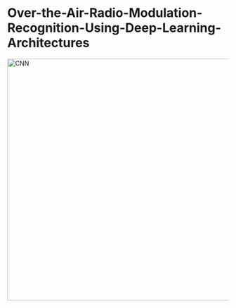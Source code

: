# Over-the-Air-Radio-Modulation-Recognition-Using-Deep-Learning-Architectures
<img width="549" alt="CNN" src="https://github.com/hardik-01/Over-the-Air-Radio-Modulation-Recognition-Using-Deep-Learning-Architectures/assets/79793233/c36b4c30-8472-493d-a10d-04c745056065">
